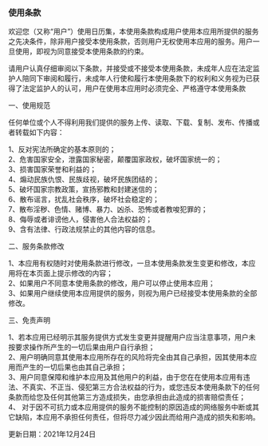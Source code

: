 <meta charset="utf-8">

<meta name="viewport" content="width=device-width, initial-scale=1,maximum-scale=1,user-scalable=no">

<meta http-equiv="Content-Type" content="text/html; charset=utf8">

<div class="txt"><h3>使用条款</h3><p>欢迎您（又称“用户”）使用日历集，本使用条款构成用户使用本应用所提供的服务之先决条件，除非用户接受本使用条款，否则用户无权使用本应用的服务。用户一旦使用，即视为同意接受本使用条款的约束。</p><p></p><p>请用户认真仔细审阅以下条款，并接受或不接受本使用条款，未成年人应在法定监护人陪同下审阅和履行，未成年人行使和履行本使用条款下的权利和义务视为已获得了法定监护人的认可，用户在使用本应用时必须完全、严格遵守本使用条款	</p><p>一、使用规范</p><p>任何单位或个人不得利用我们提供的服务上传、读取、下载、复制、发布、传播或者转载如下内容：</p><p>1、反对宪法所确定的基本原则的；<br>	2、危害国家安全，泄露国家秘密，颠覆国家政权，破坏国家统一的；<br>	3、损害国家荣誉和利益的；<br>	4、煽动民族仇恨、民族歧视，破坏民族团结的；<br>	5、破坏国家宗教政策，宣扬邪教和封建迷信的；<br>	6、散布谣言，扰乱社会秩序，破坏社会稳定的；<br>	7、散布淫秽、色情、赌博、暴力、凶杀、恐怖或者教唆犯罪的；<br>	8、侮辱或者诽谤他人，侵害他人合法权益的；<br>	9、含有法律、行政法规禁止的其他内容的信息。	</p><p>二、服务条款修改</p><p>1、本应用有权随时对使用条款进行修改，一旦本使用条款发生变更和修改，本应用将在本页面上提示修改的内容；<br>	2、如果用户不同意本使用条款的修改，用户可以停止使用本应用；<br>	3、如果用户继续使用本应用提供的服务，则视为用户已经接受本使用条款的全部修改。</p><p>三、免责声明</p><p>1、若本应用已经明示其服务提供方式发生变更并提醒用户应当注意事项，用户未按要求操作所产生的一切后果由用户自行承担；<br> 2、用户明确同意其使用本应用所存在的风险将完全由其自己承担，因其使用本应用而产生的一切后果也由其自己承担；<br> 3、用户同意保障和维护本应用及其他用户的利益，由于您在在使用本应用有违法、不真实、不正当、侵犯第三方合法权益的行为，或您违反本使用条款下的任何条款而给您及任何其他第三方造成损失，由您承担由此造成的损害赔偿责任；<br> 4、 对于因不可抗力或本应用提供的服务不能控制的原因造成的网络服务中断或其它缺陷，本应用不承担任何责任，但将尽力减少因此而给用户造成的损失和影响。 </p><p>更新日期：2021年12月24日</p></div>

